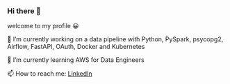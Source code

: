 ### Hi there 👋

welcome to my profile 😀

🔭 I’m currently working on a data pipeline with Python, PySpark, psycopg2, Airflow, FastAPI, OAuth, Docker and Kubernetes

🌱 I’m currently learning AWS for Data Engineers

📫 How to reach me: [LinkedIn](https://www.linkedin.com/in/jessica-weber-70ab9a83/)




<!--
**Jeahy/Jeahy** is a ✨ _special_ ✨ repository because its `README.md` (this file) appears on your GitHub profile.

Here are some ideas to get you started:

- 🔭 I’m currently working on a small data pipeline with 
- 🌱 I’m currently learning ...
- 👯 I’m looking to collaborate on ...
- 🤔 I’m looking for help with ...
- 💬 Ask me about ...
- 📫 How to reach me: ...
- 😄 Pronouns: ...
- ⚡ Fun fact: ...
-->
